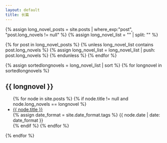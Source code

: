 ```yaml
---
layout: default
title: 长篇
---
```

<!-- Look for the name list of all long-novels -->
{% assign long_novel_posts = site.posts | where_exp:"post", "post.long_novels != null" %}
{% assign long_novel_list = "" | split: "" %}

{% for post in long_novel_posts %}
    {% unless long_novel_list contains post.long_novels %}
        {% assign long_novel_list = long_novel_list | push: post.long_novels %}
    {% endunless %}
{% endfor %}

<!-- Begin display-->
<div class="well article">
{% assign sortedlongnovels = long_novel_list | sort %}
{% for longnovel in sortedlongnovels %}
    <a id="{{ longnovel }}" style="position: relative; top: -50px"></a>
    <h2>{{ longnovel }}</h2>
    <ul>
        {% for node in site.posts %}
            {% if node.title != null and node.long_novels == longnovel %}
                <li>
                    <div class="col-md-10" style="margin: 0; padding: 0">
                        <a href="{{ site.baseurl}}{{ post.url }}"> {{ node.title }}</a>
                    </div>
                    <div class="col-md-2" style="margin: 0; padding: 0">
                        <span class="post-date">
                        {% assign date_format = site.date_format.tags %}
                        {{ node.date | date: date_format }}
                        </span>
                    </div>
                </li>
            {% endif %}
        {% endfor %}
    </ul>
{% endfor %}    
</div>

